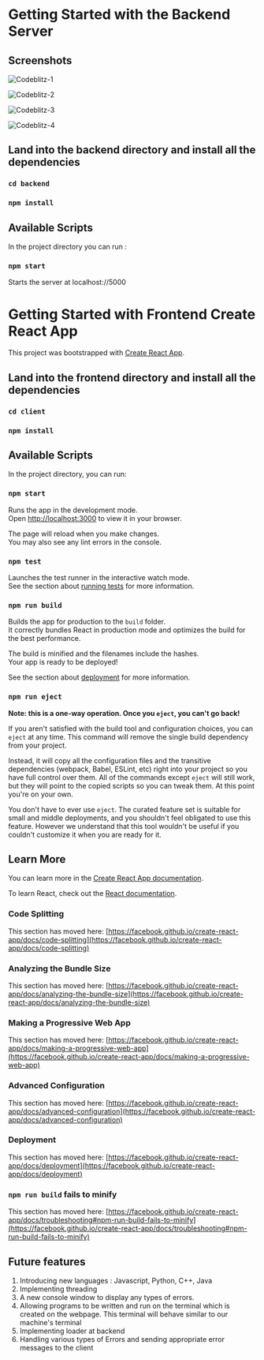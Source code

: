 # Getting Started with the Backend Server 

## Screenshots
![Codeblitz-1](https://user-images.githubusercontent.com/76089814/172440714-9f8cf231-172f-4947-ab25-e6016fc2d024.png)


![Codeblitz-2](https://user-images.githubusercontent.com/76089814/172440720-f388d1ea-2df7-4742-87e5-2549f01936c1.png)


![Codeblitz-3](https://user-images.githubusercontent.com/76089814/172440748-2143db6a-4d18-4834-9317-53ae446fd7ab.png)

![Codeblitz-4](https://user-images.githubusercontent.com/76089814/172440758-0c12d58d-c1fa-4eae-95a0-6ae6df7a52e2.png)



## Land into the backend directory and install all the dependencies
### `cd backend`
### `npm install`

## Available Scripts 

In the project directory you can run : 

### `npm start`

Starts the server at localhost://5000


# Getting Started with Frontend Create React App

This project was bootstrapped with [Create React App](https://github.com/facebook/create-react-app).

## Land into the frontend directory and install all the dependencies 
### `cd client`
### `npm install`

## Available Scripts

In the project directory, you can run:

### `npm start`

Runs the app in the development mode.\
Open [http://localhost:3000](http://localhost:3000) to view it in your browser.

The page will reload when you make changes.\
You may also see any lint errors in the console.

### `npm test`

Launches the test runner in the interactive watch mode.\
See the section about [running tests](https://facebook.github.io/create-react-app/docs/running-tests) for more information.

### `npm run build`

Builds the app for production to the `build` folder.\
It correctly bundles React in production mode and optimizes the build for the best performance.

The build is minified and the filenames include the hashes.\
Your app is ready to be deployed!

See the section about [deployment](https://facebook.github.io/create-react-app/docs/deployment) for more information.

### `npm run eject`

**Note: this is a one-way operation. Once you `eject`, you can't go back!**

If you aren't satisfied with the build tool and configuration choices, you can `eject` at any time. This command will remove the single build dependency from your project.

Instead, it will copy all the configuration files and the transitive dependencies (webpack, Babel, ESLint, etc) right into your project so you have full control over them. All of the commands except `eject` will still work, but they will point to the copied scripts so you can tweak them. At this point you're on your own.

You don't have to ever use `eject`. The curated feature set is suitable for small and middle deployments, and you shouldn't feel obligated to use this feature. However we understand that this tool wouldn't be useful if you couldn't customize it when you are ready for it.

## Learn More

You can learn more in the [Create React App documentation](https://facebook.github.io/create-react-app/docs/getting-started).

To learn React, check out the [React documentation](https://reactjs.org/).

### Code Splitting

This section has moved here: [https://facebook.github.io/create-react-app/docs/code-splitting](https://facebook.github.io/create-react-app/docs/code-splitting)

### Analyzing the Bundle Size

This section has moved here: [https://facebook.github.io/create-react-app/docs/analyzing-the-bundle-size](https://facebook.github.io/create-react-app/docs/analyzing-the-bundle-size)

### Making a Progressive Web App

This section has moved here: [https://facebook.github.io/create-react-app/docs/making-a-progressive-web-app](https://facebook.github.io/create-react-app/docs/making-a-progressive-web-app)

### Advanced Configuration

This section has moved here: [https://facebook.github.io/create-react-app/docs/advanced-configuration](https://facebook.github.io/create-react-app/docs/advanced-configuration)

### Deployment

This section has moved here: [https://facebook.github.io/create-react-app/docs/deployment](https://facebook.github.io/create-react-app/docs/deployment)

### `npm run build` fails to minify

This section has moved here: [https://facebook.github.io/create-react-app/docs/troubleshooting#npm-run-build-fails-to-minify](https://facebook.github.io/create-react-app/docs/troubleshooting#npm-run-build-fails-to-minify)


## Future features 
1. Introducing new languages : Javascript, Python, C++, Java
2. Implementing threading 
3. A new console window to display any types of errors.
4. Allowing programs to be written and run on the terminal which is created on the webpage. This terminal will behave similar to our machine's terminal
5. Implementing loader at backend
6. Handling various types of Errors and sending appropriate error messages to the client
